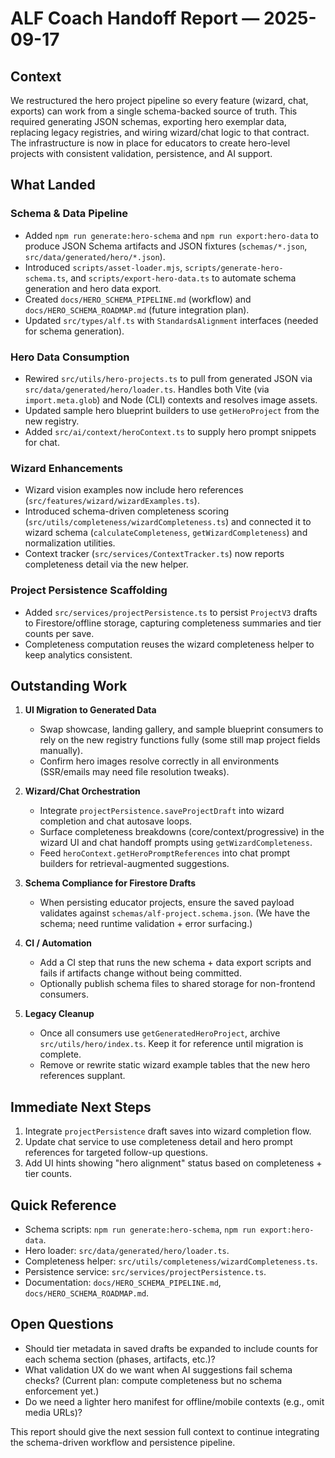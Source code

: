 # ALF Coach Handoff Report — 2025-09-17

## Context
We restructured the hero project pipeline so every feature (wizard, chat, exports) can work from a single schema-backed source of truth. This required generating JSON schemas, exporting hero exemplar data, replacing legacy registries, and wiring wizard/chat logic to that contract. The infrastructure is now in place for educators to create hero-level projects with consistent validation, persistence, and AI support.

## What Landed

### Schema & Data Pipeline
- Added `npm run generate:hero-schema` and `npm run export:hero-data` to produce JSON Schema artifacts and JSON fixtures (`schemas/*.json`, `src/data/generated/hero/*.json`).
- Introduced `scripts/asset-loader.mjs`, `scripts/generate-hero-schema.ts`, and `scripts/export-hero-data.ts` to automate schema generation and hero data export.
- Created `docs/HERO_SCHEMA_PIPELINE.md` (workflow) and `docs/HERO_SCHEMA_ROADMAP.md` (future integration plan).
- Updated `src/types/alf.ts` with `StandardsAlignment` interfaces (needed for schema generation).

### Hero Data Consumption
- Rewired `src/utils/hero-projects.ts` to pull from generated JSON via `src/data/generated/hero/loader.ts`. Handles both Vite (via `import.meta.glob`) and Node (CLI) contexts and resolves image assets.
- Updated sample hero blueprint builders to use `getHeroProject` from the new registry.
- Added `src/ai/context/heroContext.ts` to supply hero prompt snippets for chat.

### Wizard Enhancements
- Wizard vision examples now include hero references (`src/features/wizard/wizardExamples.ts`).
- Introduced schema-driven completeness scoring (`src/utils/completeness/wizardCompleteness.ts`) and connected it to wizard schema (`calculateCompleteness`, `getWizardCompleteness`) and normalization utilities.
- Context tracker (`src/services/ContextTracker.ts`) now reports completeness detail via the new helper.

### Project Persistence Scaffolding
- Added `src/services/projectPersistence.ts` to persist `ProjectV3` drafts to Firestore/offline storage, capturing completeness summaries and tier counts per save.
- Completeness computation reuses the wizard completeness helper to keep analytics consistent.

## Outstanding Work
1. **UI Migration to Generated Data**
   - Swap showcase, landing gallery, and sample blueprint consumers to rely on the new registry functions fully (some still map project fields manually).
   - Confirm hero images resolve correctly in all environments (SSR/emails may need file resolution tweaks).

2. **Wizard/Chat Orchestration**
   - Integrate `projectPersistence.saveProjectDraft` into wizard completion and chat autosave loops.
   - Surface completeness breakdowns (core/context/progressive) in the wizard UI and chat handoff prompts using `getWizardCompleteness`.
   - Feed `heroContext.getHeroPromptReferences` into chat prompt builders for retrieval-augmented suggestions.

3. **Schema Compliance for Firestore Drafts**
   - When persisting educator projects, ensure the saved payload validates against `schemas/alf-project.schema.json`. (We have the schema; need runtime validation + error surfacing.)

4. **CI / Automation**
   - Add a CI step that runs the new schema + data export scripts and fails if artifacts change without being committed.
   - Optionally publish schema files to shared storage for non-frontend consumers.

5. **Legacy Cleanup**
   - Once all consumers use `getGeneratedHeroProject`, archive `src/utils/hero/index.ts`. Keep it for reference until migration is complete.
   - Remove or rewrite static wizard example tables that the new hero references supplant.

## Immediate Next Steps
1. Integrate `projectPersistence` draft saves into wizard completion flow.
2. Update chat service to use completeness detail and hero prompt references for targeted follow-up questions.
3. Add UI hints showing "hero alignment" status based on completeness + tier counts.

## Quick Reference
- Schema scripts: `npm run generate:hero-schema`, `npm run export:hero-data`.
- Hero loader: `src/data/generated/hero/loader.ts`.
- Completeness helper: `src/utils/completeness/wizardCompleteness.ts`.
- Persistence service: `src/services/projectPersistence.ts`.
- Documentation: `docs/HERO_SCHEMA_PIPELINE.md`, `docs/HERO_SCHEMA_ROADMAP.md`.

## Open Questions
- Should tier metadata in saved drafts be expanded to include counts for each schema section (phases, artifacts, etc.)?
- What validation UX do we want when AI suggestions fail schema checks? (Current plan: compute completeness but no schema enforcement yet.)
- Do we need a lighter hero manifest for offline/mobile contexts (e.g., omit media URLs)?

This report should give the next session full context to continue integrating the schema-driven workflow and persistence pipeline.
